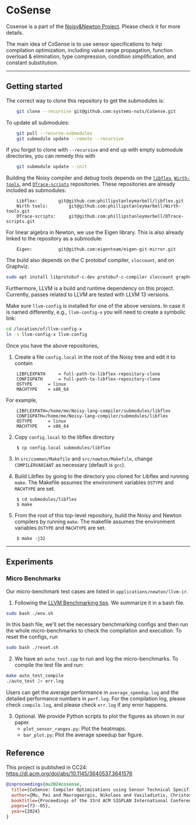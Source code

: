 # CoSense
Cosense is a part of the [Noisy&Newton Project](https://github.com/phillipstanleymarbell/Noisy-lang-compiler). Please check it for more details.

The main idea of CoSense is to use sensor specifications to help compilation optimization, including value range propagation, function overload & elimination, type compression, condition simplification, and constant substitution.
- - - -

## Getting started

The correct way to clone this repository to get the submodules is:
```bash
	git clone --recursive git@github.com:systems-nuts/CoSense.git
```

To update all submodules:
```bash
	git pull --recurse-submodules
	git submodule update --remote --recursive
```

If you forgot to clone with `--recursive` and end up with empty submodule directories, you can remedy this with
```bash
	git submodule update --init
```

Building the Noisy compiler and debug tools depends on the [`libflex`](https://github.com/phillipstanleymarbell/libflex), [`Wirth-tools`](https://github.com/phillipstanleymarbell/Wirth-tools), and [`DTrace-scripts`](https://github.com/phillipstanleymarbell/DTrace-scripts) repositories. These repositories are already included as submodules:
```
	Libflex:		git@github.com:phillipstanleymarbell/libflex.git
	Wirth tools:		git@github.com:phillipstanleymarbell/Wirth-tools.git
	DTrace-scripts:		git@github.com:phillipstanleymarbell/DTrace-scripts.git
```

For linear algebra in Newton, we use the Eigen library. This is also already linked to the repository as a submodule:
```
	Eigen:			git@github.com:eigenteam/eigen-git-mirror.git	
```

The build also depends on the C protobuf compiler, `sloccount`, and on Graphviz. 
```bash
sudo apt install libprotobuf-c-dev protobuf-c-compiler sloccount graphviz-devel
```

Furthermore, LLVM is a build and runtime dependency on this project.
Currently, passes related to LLVM are tested with LLVM 13 versions.

Make sure `llvm-config` is installed for one of the above versions. In case it is named differently, e.g., `llvm-config-x` you will need to create a symbolic link:

```bash
cd /location/of/llvm-config-x
ln -s llvm-config-x llvm-config
```

Once you have the above repositories, 

1.	Create a file `config.local` in the root of the Noisy tree and edit it to contain 
```make
	LIBFLEXPATH     = full-path-to-libflex-repository-clone
	CONFIGPATH      = full-path-to-libflex-repository-clone
	OSTYPE		= linux
	MACHTYPE	= x86_64
```

For example,
```make
	LIBFLEXPATH=/home/me/Noisy-lang-compiler/submodules/libflex
	CONFIGPATH=/home/me/Noisy-lang-compiler/submodules/libflex
	OSTYPE		= linux
	MACHTYPE	= x86_64
```

2.	Copy `config.local` to the libflex directory
```shell
	$ cp config.local submodules/libflex
```

3.	In `src/common/Makefile` and `src/newton/Makefile`, change `COMPILERVARIANT` as necessary (default is `gcc`).


4.	Build Libflex by going to the directory you cloned for Libflex and 
running `make`. The Makefile assumes the environment variables `OSTYPE`
and `MACHTYPE` are set.
```shell
	$ cd submodules/libflex
	$ make
```

5.	From the root of this top-level repository, build the Noisy and Newton compilers by running `make`. The makefile assumes the  environment variables `OSTYPE` and `MACHTYPE` are set.
```shell
	$ make -j32
```

- - - -

## Experiments
### Micro Benchmarks
Our micro-benchmark test cases are listed in `applications/newton/llvm-ir`.

1. Following the [LLVM Benchmarking tips](https://llvm.org/docs/Benchmarking.html). We summarize it in a bash file.
```bash
sudo bash ./env.sh
```
In this bash file, we'll set the necessary benchmarking configs and then run the whole micro-benchmarks to check the compilation and execution.
To reset the configs, run
```bash
sudo bash ./reset.sh
```

2. We have an `auto_test.cpp` to run and log the micro-benchmarks. To compile the test file and run:
```bash
make auto_test_compile
./auto_test 2> err.log
```
Users can get the average performance in `average_speedup.log` and the detailed performance numbers in `perf.log`. For the compilation log, please check `compile.log`, and please check `err.log` if any error happens.

3. Optional. We provide Python scripts to plot the figures as shown in our paper.
	* `plot_sensor_ranges.py`: Plot the heatmaps.
	* `bar_plot.py`: Plot the average speedup bar figure.

## Reference
This project is published in CC24: https://dl.acm.org/doi/abs/10.1145/3640537.3641576

```bib
@inproceedings{mu2024cosense,
  title={CoSense: Compiler Optimizations using Sensor Technical Specifications},
  author={Mu, Pei and Mavrogeorgis, Nikolaos and Vasiladiotis, Christos and Tsoutsouras, Vasileios and Kaparounakis, Orestis and Stanley-Marbell, Phillip and Barbalace, Antonio},
  booktitle={Proceedings of the 33rd ACM SIGPLAN International Conference on Compiler Construction},
  pages={73--85},
  year={2024}
}
```
